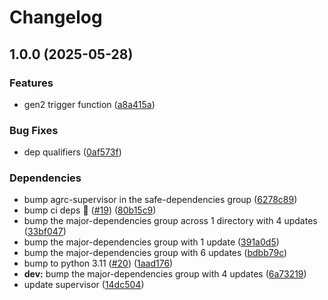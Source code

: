 # Changelog

## 1.0.0 (2025-05-28)


### Features

* gen2 trigger function ([a8a415a](https://github.com/agrc/skid/commit/a8a415a2d6f44b4be9b807498908b29d87aae976))


### Bug Fixes

* dep qualifiers ([0af573f](https://github.com/agrc/skid/commit/0af573f6315008d47db3e72861ba9bbcab63a7e4))


### Dependencies

* bump agrc-supervisor in the safe-dependencies group ([6278c89](https://github.com/agrc/skid/commit/6278c89b9ab9625551146258a0324fdb707f8594))
* bump ci deps 🌲 ([#19](https://github.com/agrc/skid/issues/19)) ([80b15c9](https://github.com/agrc/skid/commit/80b15c9ff5d2ddc30ac4716a85f31710ed1bc427))
* bump the major-dependencies group across 1 directory with 4 updates ([33bf047](https://github.com/agrc/skid/commit/33bf04702268f2fe759b2bdc91d2f4f39bf0d969))
* bump the major-dependencies group with 1 update ([391a0d5](https://github.com/agrc/skid/commit/391a0d5f6daaf16a51fcdcf5224adcb0b1272575))
* bump the major-dependencies group with 6 updates ([bdbb79c](https://github.com/agrc/skid/commit/bdbb79c576b15e7b840082766f6007ae91379b6e))
* bump to python 3.11 ([#20](https://github.com/agrc/skid/issues/20)) ([1aad176](https://github.com/agrc/skid/commit/1aad176f6ef28af6c3a4e15dd8a7694c6e923049))
* **dev:** bump the major-dependencies group with 4 updates ([6a73219](https://github.com/agrc/skid/commit/6a73219cc4aa7b1b1b204331a12e1b3ae63780b8))
* update supervisor ([14dc504](https://github.com/agrc/skid/commit/14dc504c164db958fe447d420f2f2cc745e107d6))
